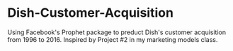 # Dish-Customer-Acquisition

Using Facebook's Prophet package to preduct Dish's customer acquisition from 1996 to 2016. Inspired by Project #2 in my marketing models class. 
